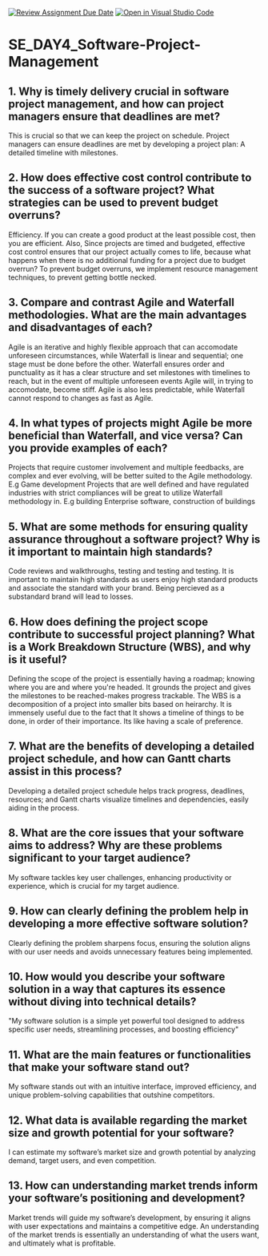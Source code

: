 [![Review Assignment Due Date](https://classroom.github.com/assets/deadline-readme-button-22041afd0340ce965d47ae6ef1cefeee28c7c493a6346c4f15d667ab976d596c.svg)](https://classroom.github.com/a/9pw6JKcu)
[![Open in Visual Studio Code](https://classroom.github.com/assets/open-in-vscode-2e0aaae1b6195c2367325f4f02e2d04e9abb55f0b24a779b69b11b9e10269abc.svg)](https://classroom.github.com/online_ide?assignment_repo_id=15820181&assignment_repo_type=AssignmentRepo)
# SE_DAY4_Software-Project-Management
## 1. Why is timely delivery crucial in software project management, and how can project managers ensure that deadlines are met?
This is crucial so that we can keep the project on schedule. Project managers can ensure deadlines are met by developing a project plan: A detailed timeline with milestones.

## 2. How does effective cost control contribute to the success of a software project? What strategies can be used to prevent budget overruns?
Efficiency. If you can create a good product at the least possible cost, then you are efficient. Also, Since projects are timed and budgeted, effective cost control ensures that our project actually comes to life, because what happens when there is no additional funding for a project due to budget overrun?
To prevent budget overruns, we implement resource management techniques, to prevent getting bottle necked.

## 3. Compare and contrast Agile and Waterfall methodologies. What are the main advantages and disadvantages of each?
Agile is an iterative and highly flexible approach that can accomodate unforeseen circumstances, while Waterfall is linear and sequential; one stage must be done before the other.
Waterfall ensures order and punctuality as it has a clear structure and set milestones with timelines to reach, but in the event of multiple unforeseen events Agile will, in trying to accomodate, become stiff.
Agile is also less predictable, while Waterfall cannot respond to changes as fast as Agile.

## 4. In what types of projects might Agile be more beneficial than Waterfall, and vice versa? Can you provide examples of each?
Projects that require customer involvement and multiple feedbacks, are complex and ever evolving, will be better suited to the Agile methodology. E.g Game development
Projects that are well defined and have regulated industries with strict compliances will be great to utilize Waterfall methodology in. E.g building Enterprise software, construction of buildings

## 5. What are some methods for ensuring quality assurance throughout a software project? Why is it important to maintain high standards?
Code reviews and walkthroughs, testing and testing and testing. 
It is important to maintain high standards as users enjoy high standard products and associate the standard with your brand. Being percieved as a substandard brand will lead to losses.

## 6. How does defining the project scope contribute to successful project planning? What is a Work Breakdown Structure (WBS), and why is it useful?
Defining the scope of the project is essentially having a roadmap; knowing where you are and where you're headed. It grounds the project and gives the milestones to be reached-makes progress trackable.
The WBS is a decomposition of a project into smaller bits based on heirarchy. It is immensely useful due to the fact that It shows a timeline of things to be done, in order of their importance. Its like having a scale of preference.

## 7. What are the benefits of developing a detailed project schedule, and how can Gantt charts assist in this process?
Developing a detailed project schedule helps track progress, deadlines, resources; and Gantt charts visualize timelines and dependencies, easily aiding in the process.

## 8. What are the core issues that your software aims to address? Why are these problems significant to your target audience?
My software tackles key user challenges, enhancing productivity or experience, which is crucial for my target audience.

## 9. How can clearly defining the problem help in developing a more effective software solution?
Clearly defining the problem sharpens focus, ensuring the solution aligns with our user needs and avoids unnecessary features being implemented.

## 10. How would you describe your software solution in a way that captures its essence without diving into technical details?
"My software solution is a simple yet powerful tool designed to address specific user needs, streamlining processes, and boosting efficiency"

## 11. What are the main features or functionalities that make your software stand out?
My software stands out with an intuitive interface, improved efficiency, and unique problem-solving capabilities that outshine competitors.

## 12. What data is available regarding the market size and growth potential for your software?
I can estimate my software’s market size and growth potential by analyzing demand, target users, and even competition.

## 13. How can understanding market trends inform your software’s positioning and development?
Market trends will guide my software’s development, by ensuring it aligns with user expectations and maintains a competitive edge. An understanding of the market trends is essentially an understanding of what the users want, and ultimately what is profitable.
